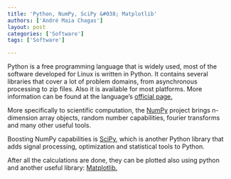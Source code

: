 ```yaml
---
title: 'Python, NumPy, SciPy &#038; Matplotlib'
authors: ['André Maia Chagas']
layout: post
categories: ['Software']
tags: ['Software']

---
```

Python is a free programming language that is widely used, most of the software developed for Linux is written in Python. It contains several libraries that cover a lot of problem domains, from asynchronous processing to zip files. Also it is available for most platforms. More information can be found at the language&#8217;s [official page.](http://www.python.org/)

More specifically to scientific computation, the [NumPy](http://www.numpy.org/) project brings n-dimension array objects, random number capabilities, fourier transforms and many other useful tools.

Boosting NumPy capabilities is [SciPy](http://www.scipy.org/), which is another Python library that adds signal processing, optimization and statistical tools to Python.

After all the calculations are done, they can be plotted also using python and another useful library: [Matplotlib.](http://matplotlib.org/)
